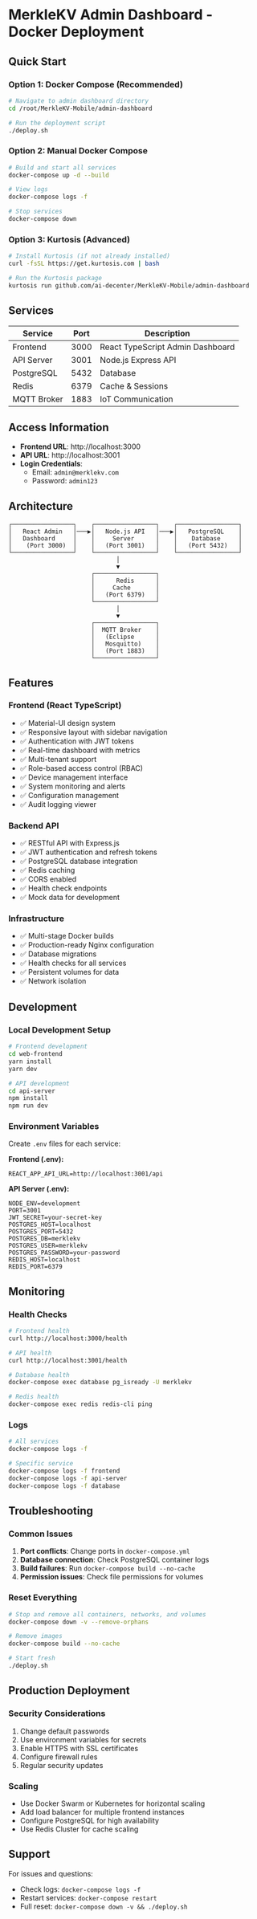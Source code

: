# MerkleKV Admin Dashboard - Docker Deployment

## Quick Start

### Option 1: Docker Compose (Recommended)

```bash
# Navigate to admin dashboard directory
cd /root/MerkleKV-Mobile/admin-dashboard

# Run the deployment script
./deploy.sh
```

### Option 2: Manual Docker Compose

```bash
# Build and start all services
docker-compose up -d --build

# View logs
docker-compose logs -f

# Stop services
docker-compose down
```

### Option 3: Kurtosis (Advanced)

```bash
# Install Kurtosis (if not already installed)
curl -fsSL https://get.kurtosis.com | bash

# Run the Kurtosis package
kurtosis run github.com/ai-decenter/MerkleKV-Mobile/admin-dashboard
```

## Services

| Service | Port | Description |
|---------|------|-------------|
| Frontend | 3000 | React TypeScript Admin Dashboard |
| API Server | 3001 | Node.js Express API |
| PostgreSQL | 5432 | Database |
| Redis | 6379 | Cache & Sessions |
| MQTT Broker | 1883 | IoT Communication |

## Access Information

- **Frontend URL**: http://localhost:3000
- **API URL**: http://localhost:3001
- **Login Credentials**:
  - Email: `admin@merklekv.com`
  - Password: `admin123`

## Architecture

```
┌─────────────────┐    ┌─────────────────┐    ┌─────────────────┐
│   React Admin   │───▶│   Node.js API   │───▶│   PostgreSQL    │
│   Dashboard     │    │     Server      │    │    Database     │
│    (Port 3000)  │    │   (Port 3001)   │    │   (Port 5432)   │
└─────────────────┘    └─────────────────┘    └─────────────────┘
                              │
                              ▼
                       ┌─────────────────┐
                       │      Redis      │
                       │     Cache       │
                       │   (Port 6379)   │
                       └─────────────────┘
                              │
                              ▼
                       ┌─────────────────┐
                       │  MQTT Broker    │
                       │   (Eclipse      │
                       │   Mosquitto)    │
                       │   (Port 1883)   │
                       └─────────────────┘
```

## Features

### Frontend (React TypeScript)
- ✅ Material-UI design system
- ✅ Responsive layout with sidebar navigation
- ✅ Authentication with JWT tokens
- ✅ Real-time dashboard with metrics
- ✅ Multi-tenant support
- ✅ Role-based access control (RBAC)
- ✅ Device management interface
- ✅ System monitoring and alerts
- ✅ Configuration management
- ✅ Audit logging viewer

### Backend API
- ✅ RESTful API with Express.js
- ✅ JWT authentication and refresh tokens
- ✅ PostgreSQL database integration
- ✅ Redis caching
- ✅ CORS enabled
- ✅ Health check endpoints
- ✅ Mock data for development

### Infrastructure
- ✅ Multi-stage Docker builds
- ✅ Production-ready Nginx configuration
- ✅ Database migrations
- ✅ Health checks for all services
- ✅ Persistent volumes for data
- ✅ Network isolation

## Development

### Local Development Setup

```bash
# Frontend development
cd web-frontend
yarn install
yarn dev

# API development
cd api-server
npm install
npm run dev
```

### Environment Variables

Create `.env` files for each service:

**Frontend (.env):**
```
REACT_APP_API_URL=http://localhost:3001/api
```

**API Server (.env):**
```
NODE_ENV=development
PORT=3001
JWT_SECRET=your-secret-key
POSTGRES_HOST=localhost
POSTGRES_PORT=5432
POSTGRES_DB=merklekv
POSTGRES_USER=merklekv
POSTGRES_PASSWORD=your-password
REDIS_HOST=localhost
REDIS_PORT=6379
```

## Monitoring

### Health Checks

```bash
# Frontend health
curl http://localhost:3000/health

# API health
curl http://localhost:3001/health

# Database health
docker-compose exec database pg_isready -U merklekv

# Redis health
docker-compose exec redis redis-cli ping
```

### Logs

```bash
# All services
docker-compose logs -f

# Specific service
docker-compose logs -f frontend
docker-compose logs -f api-server
docker-compose logs -f database
```

## Troubleshooting

### Common Issues

1. **Port conflicts**: Change ports in `docker-compose.yml`
2. **Database connection**: Check PostgreSQL container logs
3. **Build failures**: Run `docker-compose build --no-cache`
4. **Permission issues**: Check file permissions for volumes

### Reset Everything

```bash
# Stop and remove all containers, networks, and volumes
docker-compose down -v --remove-orphans

# Remove images
docker-compose build --no-cache

# Start fresh
./deploy.sh
```

## Production Deployment

### Security Considerations

1. Change default passwords
2. Use environment variables for secrets
3. Enable HTTPS with SSL certificates
4. Configure firewall rules
5. Regular security updates

### Scaling

- Use Docker Swarm or Kubernetes for horizontal scaling
- Add load balancer for multiple frontend instances
- Configure PostgreSQL for high availability
- Use Redis Cluster for cache scaling

## Support

For issues and questions:
- Check logs: `docker-compose logs -f`
- Restart services: `docker-compose restart`
- Full reset: `docker-compose down -v && ./deploy.sh`